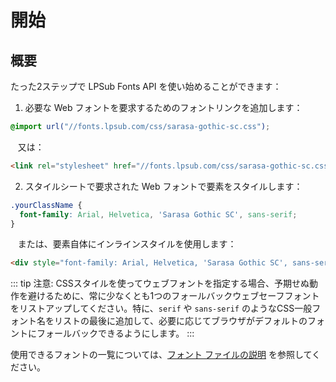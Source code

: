 # 開始

## 概要

たった2ステップで LPSub Fonts API を使い始めることができます：

1. 必要な Web フォントを要求するためのフォントリンクを追加します：

```css
@import url("//fonts.lpsub.com/css/sarasa-gothic-sc.css");
```

&nbsp;&nbsp;&nbsp;又は：

```html
<link rel="stylesheet" href="//fonts.lpsub.com/css/sarasa-gothic-sc.css" />
```

2. スタイルシートで要求された Web フォントで要素をスタイルします：

```css
.yourClassName {
  font-family: Arial, Helvetica, 'Sarasa Gothic SC', sans-serif;
}
```

&nbsp;&nbsp;&nbsp;または、要素自体にインラインスタイルを使用します：

```html
<div style="font-family: Arial, Helvetica, 'Sarasa Gothic SC', sans-serif;">yourText</div>
```

::: tip
注意: CSSスタイルを使ってウェブフォントを指定する場合、予期せぬ動作を避けるために、常に少なくとも1つのフォールバックウェブセーフフォントをリストアップしてください。特に、`serif` や `sans-serif` のようなCSS一般フォント名をリストの最後に追加して、必要に応じてブラウザがデフォルトのフォントにフォールバックできるようにします。
:::

使用できるフォントの一覧については、[フォント ファイルの説明](../explain/Sarasa-Gothic.md) を参照してください。
